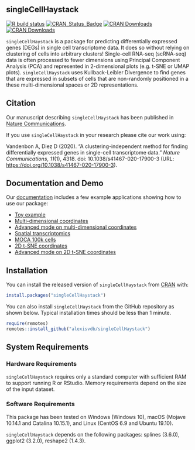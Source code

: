 
<!-- README.md is generated from README.Rmd. Please edit that file -->

## singleCellHaystack

<!-- badges: start -->

[![R build
status](https://github.com/alexisvdb/singleCellHaystack/workflows/R-CMD-check/badge.svg)](https://github.com/alexisvdb/singleCellHaystack/actions)
[![CRAN\_Status\_Badge](https://www.r-pkg.org/badges/version/singleCellHaystack)](https://cran.r-project.org/package=singleCellHaystack)
[![CRAN
Downloads](https://cranlogs.r-pkg.org/badges/singleCellHaystack)](https://cran.r-project.org/package=singleCellHaystack)
[![CRAN
Downloads](https://cranlogs.r-pkg.org/badges/grand-total/singleCellHaystack)](https://cran.r-project.org/package=singleCellHaystack)
<!-- badges: end -->

`singleCellHaystack` is a package for predicting differentially
expressed genes (DEGs) in single cell transcriptome data. It does so
without relying on clustering of cells into arbitrary clusters!
Single-cell RNA-seq (scRNA-seq) data is often processed to fewer
dimensions using Principal Component Analysis (PCA) and represented in
2-dimensional plots (e.g. t-SNE or UMAP plots). `singleCellHaystack`
uses Kullback-Leibler Divergence to find genes that are expressed in
subsets of cells that are non-randomly positioned in a these
multi-dimensional spaces or 2D representations.

## Citation

Our manuscript describing `singleCellHaystack` has been published in
[Nature Communications](https://doi.org/10.1038/s41467-020-17900-3).

If you use `singleCellHaystack` in your research please cite our work
using:

Vandenbon A, Diez D (2020). “A clustering-independent method for finding
differentially expressed genes in single-cell transcriptome data.”
*Nature Communications*, *11*(1), 4318. doi: 10.1038/s41467-020-17900-3
(URL: <https://doi.org/10.1038/s41467-020-17900-3>).

## Documentation and Demo

Our [documentation](https://alexisvdb.github.io/singleCellHaystack/)
includes a few example applications showing how to use our package:

-   [Toy
    example](https://alexisvdb.github.io/singleCellHaystack/articles/a01_toy_example.html)
-   [Multi-dimensional
    coordinates](https://alexisvdb.github.io/singleCellHaystack/articles/examples/a02_example_highD_default.html)
-   [Advanced mode on multi-dimensional
    coordinates](https://alexisvdb.github.io/singleCellHaystack/articles/examples/a03_example_highD_advanced.html)
-   [Spatial
    transcriptomics](https://alexisvdb.github.io/singleCellHaystack/articles/examples/a04_example_spatial_transcriptomics.html)
-   [MOCA 100k
    cells](https://alexisvdb.github.io/singleCellHaystack/articles/examples/a05_moca_100k.html)
-   [2D t-SNE
    coordinates](https://alexisvdb.github.io/singleCellHaystack/articles/examples/a06_example_tsne2D_default.html)
-   [Advanced mode on 2D t-SNE
    coordinates](https://alexisvdb.github.io/singleCellHaystack/articles/examples/a07_example_tsne2D_advanced.html)

## Installation

You can install the released version of `singleCellHaystack` from
[CRAN](https://CRAN.R-project.org/package=singleCellHaystack) with:

``` r
install.packages("singleCellHaystack")
```

You can also install `singleCellHaystack` from the GitHub repository as
shown below. Typical installation times should be less than 1 minute.

``` r
require(remotes)
remotes::install_github("alexisvdb/singleCellHaystack")
```

## System Requirements

### Hardware Requirements

`singleCellHaystack` requires only a standard computer with sufficient
RAM to support running R or RStudio. Memory requirements depend on the
size of the input dataset.

### Software Requirements

This package has been tested on Windows (Windows 10), macOS (Mojave
10.14.1 and Catalina 10.15.1), and Linux (CentOS 6.9 and Ubuntu 19.10).

`singleCellHaystack` depends on the following packages: splines (3.6.0),
ggplot2 (3.2.0), reshape2 (1.4.3).
